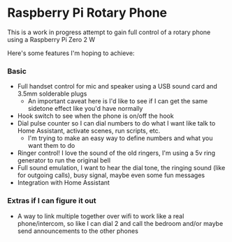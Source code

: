 # Raspberry Pi Rotary Phone

This is a work in progress attempt to gain full control of a rotary phone using a Raspberry Pi Zero 2 W

Here's some features I'm hoping to achieve:

### Basic

- Full handset control for mic and speaker using a USB sound card and 3.5mm solderable plugs
    - An important caveat here is I'd like to see if I can get the same sidetone effect like you'd have normally
- Hook switch to see when the phone is on/off the hook
- Dial pulse counter so I can dial numbers to do what I want like talk to Home Assistant, activate scenes, run scripts, etc.
    - I'm trying to make an easy way to define numbers and what you want them to do
- Ringer control! I love the sound of the old ringers, I'm using a 5v ring generator to run the original bell
- Full sound emulation, I want to hear the dial tone, the ringing sound (like for outgoing calls), busy signal, maybe even some fun messages
- Integration with Home Assistant

### Extras if I can figure it out

- A way to link multiple together over wifi to work like a real phone/intercom, so like I can dial 2 and call the bedroom and/or maybe send announcements to the other phones